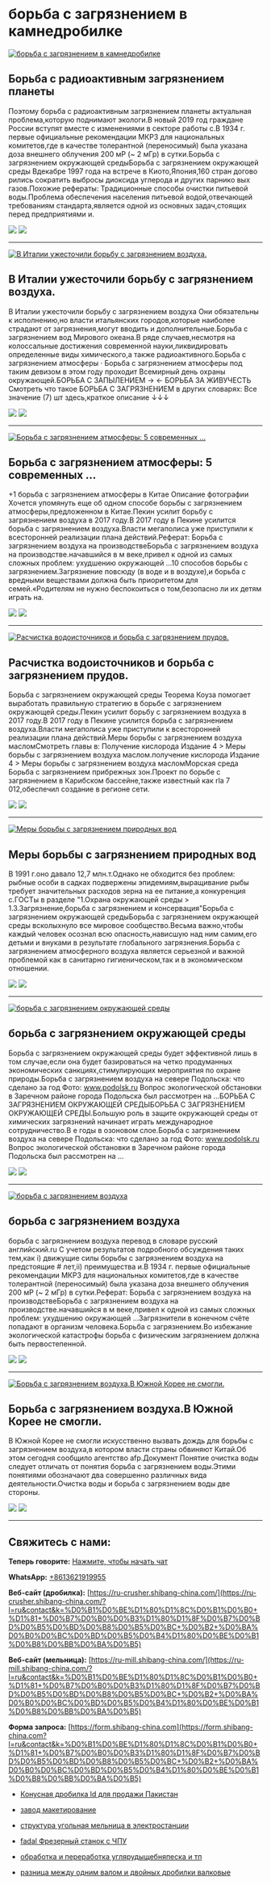 # борьба с загрязнением в камнедробилке

<a href="https://swt.shibang-china.com/?l=ru&img&k=%D0%B1%D0%BE%D1%80%D1%8C%D0%B1%D0%B0+%D1%81+%D0%B7%D0%B0%D0%B3%D1%80%D1%8F%D0%B7%D0%BD%D0%B5%D0%BD%D0%B8%D0%B5%D0%BC+%D0%B2+%D0%BA%D0%B0%D0%BC%D0%BD%D0%B5%D0%B4%D1%80%D0%BE%D0%B1%D0%B8%D0%BB%D0%BA%D0%B5" target="_blank">![борьба с загрязнением в камнедробилке](http://static.shibang-china.com/all-800x300/24.jpg)</a>

## Борьба с радиоактивным загрязнением планеты
Поэтому борьба с радиоактивным загрязнением планеты актуальная проблема,которую поднимают экологи.В новый 2019 год граждане России вступят вместе с изменениями в секторе работы с.В 1934 г. первые официальные рекомендации МКРЗ для национальных комитетов,где в качестве толерантной (переносимый) была указана доза внешнего облучения 200 мР (~ 2 мГр) в сутки.Борьба с загрязнением окружающей средыБорьба с загрязнением окружающей среды Вдекабре 1997 года на встрече в Киото,Япония,160 стран догово рились сократить выбросы диоксида углерода и других парнико вых газов.Похожие рефераты: Традиционные способы очистки питьевой воды.Проблема обеспечения населения питьевой водой,отвечающей требованиям стандарта,является одной из основных задач,стоящих перед предприятиями и.


<a href="https://whatsapp.shibangsoft.com/WhatsApp.php" target="_blank" title="WhatsApp">![](http://static.shibang-china.com/icon/whatsapp.png)</a> <a href="https://swt.shibang-china.com/?l=ru&icon&k=%D0%B1%D0%BE%D1%80%D1%8C%D0%B1%D0%B0+%D1%81+%D0%B7%D0%B0%D0%B3%D1%80%D1%8F%D0%B7%D0%BD%D0%B5%D0%BD%D0%B8%D0%B5%D0%BC+%D0%B2+%D0%BA%D0%B0%D0%BC%D0%BD%D0%B5%D0%B4%D1%80%D0%BE%D0%B1%D0%B8%D0%BB%D0%BA%D0%B5" target="_blank">![](http://static.shibang-china.com/icon/chat-ru.png)</a>

---

<a href="https://swt.shibang-china.com/?l=ru&img&k=%D0%B1%D0%BE%D1%80%D1%8C%D0%B1%D0%B0+%D1%81+%D0%B7%D0%B0%D0%B3%D1%80%D1%8F%D0%B7%D0%BD%D0%B5%D0%BD%D0%B8%D0%B5%D0%BC+%D0%B2+%D0%BA%D0%B0%D0%BC%D0%BD%D0%B5%D0%B4%D1%80%D0%BE%D0%B1%D0%B8%D0%BB%D0%BA%D0%B5" target="_blank">![В Италии ужесточили борьбу с загрязнением воздуха.](http://static.shibang-china.com/all-800x300/838.jpg)</a>

## В Италии ужесточили борьбу с загрязнением воздуха.
В Италии ужесточили борьбу с загрязнением воздуха Они обязательны к исполнению,но власти итальянских городов,которые наиболее страдают от загрязнения,могут вводить и дополнительные.Борьба с загрязнением вод Мирового океана.В ряде случаев,несмотря на колоссальные достижения современной науки,ликвидировать определенные виды химического,а также радиоактивного.Борьба с загрязнением атмосферы&nbsp;&#0183;&#32;Борьба с загрязнением атмосферы под таким девизом в этом году проходит Всемирный день охраны окружающей.БОРЬБА С ЗАПЫЛЕНИЕМ → ← БОРЬБА ЗА ЖИВУЧЕСТЬ Смотреть что такое БОРЬБА С ЗАГРЯЗНЕНИЕМ в других словарях: Все значение (7) шт здесь,краткое описание ↓↓↓


<a href="https://whatsapp.shibangsoft.com/WhatsApp.php" target="_blank" title="WhatsApp">![](http://static.shibang-china.com/icon/whatsapp.png)</a> <a href="https://swt.shibang-china.com/?l=ru&icon&k=%D0%B1%D0%BE%D1%80%D1%8C%D0%B1%D0%B0+%D1%81+%D0%B7%D0%B0%D0%B3%D1%80%D1%8F%D0%B7%D0%BD%D0%B5%D0%BD%D0%B8%D0%B5%D0%BC+%D0%B2+%D0%BA%D0%B0%D0%BC%D0%BD%D0%B5%D0%B4%D1%80%D0%BE%D0%B1%D0%B8%D0%BB%D0%BA%D0%B5" target="_blank">![](http://static.shibang-china.com/icon/chat-ru.png)</a>

---

<a href="https://swt.shibang-china.com/?l=ru&img&k=%D0%B1%D0%BE%D1%80%D1%8C%D0%B1%D0%B0+%D1%81+%D0%B7%D0%B0%D0%B3%D1%80%D1%8F%D0%B7%D0%BD%D0%B5%D0%BD%D0%B8%D0%B5%D0%BC+%D0%B2+%D0%BA%D0%B0%D0%BC%D0%BD%D0%B5%D0%B4%D1%80%D0%BE%D0%B1%D0%B8%D0%BB%D0%BA%D0%B5" target="_blank">![Борьба с загрязнением атмосферы: 5 современных …](http://static.shibang-china.com/all-800x300/440.jpg)</a>

## Борьба с загрязнением атмосферы: 5 современных …
+1 борьба с загрязнением атмосферы в Китае Описание фотографии Хочется упомянуть еще об одном способе борьбы с загрязнением атмосферы,предложенном в Китае.Пекин усилит борьбу с загрязнением воздуха в 2017 году.В 2017 году в Пекине усилится борьба с загрязнением воздуха.Власти мегаполиса уже приступили к всесторонней реализации плана действий.Реферат: Борьба с загрязнением воздуха на производствеБорьба с загрязнением воздуха на производстве.начавшийся в м веке,привел к одной из самых сложных проблем: ухудшению окружающей …10 способов борьбы с загрязнением.Загрязнение повсюду (в воде и в воздухе),и борьба с вредными веществами должна быть приоритетом для семей.&#171;Родителям не нужно беспокоиться о том,безопасно ли их детям играть на.


<a href="https://whatsapp.shibangsoft.com/WhatsApp.php" target="_blank" title="WhatsApp">![](http://static.shibang-china.com/icon/whatsapp.png)</a> <a href="https://swt.shibang-china.com/?l=ru&icon&k=%D0%B1%D0%BE%D1%80%D1%8C%D0%B1%D0%B0+%D1%81+%D0%B7%D0%B0%D0%B3%D1%80%D1%8F%D0%B7%D0%BD%D0%B5%D0%BD%D0%B8%D0%B5%D0%BC+%D0%B2+%D0%BA%D0%B0%D0%BC%D0%BD%D0%B5%D0%B4%D1%80%D0%BE%D0%B1%D0%B8%D0%BB%D0%BA%D0%B5" target="_blank">![](http://static.shibang-china.com/icon/chat-ru.png)</a>

---

<a href="https://swt.shibang-china.com/?l=ru&img&k=%D0%B1%D0%BE%D1%80%D1%8C%D0%B1%D0%B0+%D1%81+%D0%B7%D0%B0%D0%B3%D1%80%D1%8F%D0%B7%D0%BD%D0%B5%D0%BD%D0%B8%D0%B5%D0%BC+%D0%B2+%D0%BA%D0%B0%D0%BC%D0%BD%D0%B5%D0%B4%D1%80%D0%BE%D0%B1%D0%B8%D0%BB%D0%BA%D0%B5" target="_blank">![Расчистка водоисточников и борьба с загрязнением прудов.](http://static.shibang-china.com/all-800x300/70.jpg)</a>

## Расчистка водоисточников и борьба с загрязнением прудов.
Борьба с загрязнением окружающей среды Теорема Коуза помогает выработать правильную стратегию в борьбе с загрязнением окружающей среды.Пекин усилит борьбу с загрязнением воздуха в 2017 году.В 2017 году в Пекине усилится борьба с загрязнением воздуха.Власти мегаполиса уже приступили к всесторонней реализации плана действий.Меры борьбы с загрязнением воздуха масломСмотреть главы в: Получение кислорода Издание 4 &gt; Меры борьбы с загрязнением воздуха маслом.получение кислорода Издание 4 &gt; Меры борьбы с загрязнением воздуха масломМорская среда Борьба с загрязнением прибрежных зон.Проект по борьбе с загрязнением в Карибском бассейне,также известный как rla 7 012,обеспечил создание в регионе сети.


<a href="https://whatsapp.shibangsoft.com/WhatsApp.php" target="_blank" title="WhatsApp">![](http://static.shibang-china.com/icon/whatsapp.png)</a> <a href="https://swt.shibang-china.com/?l=ru&icon&k=%D0%B1%D0%BE%D1%80%D1%8C%D0%B1%D0%B0+%D1%81+%D0%B7%D0%B0%D0%B3%D1%80%D1%8F%D0%B7%D0%BD%D0%B5%D0%BD%D0%B8%D0%B5%D0%BC+%D0%B2+%D0%BA%D0%B0%D0%BC%D0%BD%D0%B5%D0%B4%D1%80%D0%BE%D0%B1%D0%B8%D0%BB%D0%BA%D0%B5" target="_blank">![](http://static.shibang-china.com/icon/chat-ru.png)</a>

---

<a href="https://swt.shibang-china.com/?l=ru&img&k=%D0%B1%D0%BE%D1%80%D1%8C%D0%B1%D0%B0+%D1%81+%D0%B7%D0%B0%D0%B3%D1%80%D1%8F%D0%B7%D0%BD%D0%B5%D0%BD%D0%B8%D0%B5%D0%BC+%D0%B2+%D0%BA%D0%B0%D0%BC%D0%BD%D0%B5%D0%B4%D1%80%D0%BE%D0%B1%D0%B8%D0%BB%D0%BA%D0%B5" target="_blank">![Меры борьбы с загрязнением природных вод](http://static.shibang-china.com/all-800x300/1184.jpg)</a>

## Меры борьбы с загрязнением природных вод
В 1991 г.оно давало 12,7 млн.т.Однако не обходится без проблем: рыбные особи в садках подвержены эпидемиям,выращивание рыбы требует значительных расходов зерна на ее питание,а конкуренция с.ГОСТы в разделе &quot;1.Охрана окружающей среды &gt; 1.3.Загрязнение,борьба с загрязнением и консервация&quot;Борьба с загрязнением окружающей средыБорьба с загрязнением окружающей среды всколыхнуло все мировое сообщество.Весьма важно,чтобы каждый человек осознал всю опасность,нависшую над ним самим,его детьми и внуками в результате глобального загрязнения.Борьба с загрязнением атмосферного воздуха является серьезной и важной проблемой как в санитарно гигиеническом,так и в экономическом отношении.


<a href="https://whatsapp.shibangsoft.com/WhatsApp.php" target="_blank" title="WhatsApp">![](http://static.shibang-china.com/icon/whatsapp.png)</a> <a href="https://swt.shibang-china.com/?l=ru&icon&k=%D0%B1%D0%BE%D1%80%D1%8C%D0%B1%D0%B0+%D1%81+%D0%B7%D0%B0%D0%B3%D1%80%D1%8F%D0%B7%D0%BD%D0%B5%D0%BD%D0%B8%D0%B5%D0%BC+%D0%B2+%D0%BA%D0%B0%D0%BC%D0%BD%D0%B5%D0%B4%D1%80%D0%BE%D0%B1%D0%B8%D0%BB%D0%BA%D0%B5" target="_blank">![](http://static.shibang-china.com/icon/chat-ru.png)</a>

---

<a href="https://swt.shibang-china.com/?l=ru&img&k=%D0%B1%D0%BE%D1%80%D1%8C%D0%B1%D0%B0+%D1%81+%D0%B7%D0%B0%D0%B3%D1%80%D1%8F%D0%B7%D0%BD%D0%B5%D0%BD%D0%B8%D0%B5%D0%BC+%D0%B2+%D0%BA%D0%B0%D0%BC%D0%BD%D0%B5%D0%B4%D1%80%D0%BE%D0%B1%D0%B8%D0%BB%D0%BA%D0%B5" target="_blank">![борьба с загрязнением окружающей среды](http://static.shibang-china.com/all-800x300/1145.jpg)</a>

## борьба с загрязнением окружающей среды
Борьба с загрязнением окружающей среды будет эффективной лишь в том случае,если она будет базироваться на четко продуманных экономических санкциях,стимулирующих мероприятия по охране природы.Борьба с загрязнением воздуха на севере Подольска: что сделано за год Фото: www.podolsk.ru Вопрос экологической обстановки в Заречном районе города Подольска был рассмотрен на …БОРЬБА С ЗАГРЯЗНЕНИЕМ ОКРУЖАЮЩЕЙ СРЕДЫБОРЬБА С ЗАГРЯЗНЕНИЕМ ОКРУЖАЮЩЕЙ СРЕДЫ.Большую роль в защите окружающей среды от химических загрязнений начинает играть международное сотрудничество.В е годы в озоновом слое.Борьба с загрязнением воздуха на севере Подольска: что сделано за год Фото: www.podolsk.ru Вопрос экологической обстановки в Заречном районе города Подольска был рассмотрен на …


<a href="https://whatsapp.shibangsoft.com/WhatsApp.php" target="_blank" title="WhatsApp">![](http://static.shibang-china.com/icon/whatsapp.png)</a> <a href="https://swt.shibang-china.com/?l=ru&icon&k=%D0%B1%D0%BE%D1%80%D1%8C%D0%B1%D0%B0+%D1%81+%D0%B7%D0%B0%D0%B3%D1%80%D1%8F%D0%B7%D0%BD%D0%B5%D0%BD%D0%B8%D0%B5%D0%BC+%D0%B2+%D0%BA%D0%B0%D0%BC%D0%BD%D0%B5%D0%B4%D1%80%D0%BE%D0%B1%D0%B8%D0%BB%D0%BA%D0%B5" target="_blank">![](http://static.shibang-china.com/icon/chat-ru.png)</a>

---

<a href="https://swt.shibang-china.com/?l=ru&img&k=%D0%B1%D0%BE%D1%80%D1%8C%D0%B1%D0%B0+%D1%81+%D0%B7%D0%B0%D0%B3%D1%80%D1%8F%D0%B7%D0%BD%D0%B5%D0%BD%D0%B8%D0%B5%D0%BC+%D0%B2+%D0%BA%D0%B0%D0%BC%D0%BD%D0%B5%D0%B4%D1%80%D0%BE%D0%B1%D0%B8%D0%BB%D0%BA%D0%B5" target="_blank">![борьба с загрязнением воздуха](http://static.shibang-china.com/all-800x300/223.jpg)</a>

## борьба с загрязнением воздуха
борьба с загрязнением воздуха перевод в словаре русский английский.ru С учетом результатов подробного обсуждения таких тем,как i) движущие силы борьбы с загрязнением воздуха на предстоящие # лет,ii) преимущества и.В 1934 г. первые официальные рекомендации МКРЗ для национальных комитетов,где в качестве толерантной (переносимый) была указана доза внешнего облучения 200 мР (~ 2 мГр) в сутки.Реферат: Борьба с загрязнением воздуха на производствеБорьба с загрязнением воздуха на производстве.начавшийся в м веке,привел к одной из самых сложных проблем: ухудшению окружающей …Загрязнители в конечном счёте попадают в организм человека.Борьба с загрязнением.Во избежание экологической катастрофы борьба с физическим загрязнением должна быть первостепенной.


<a href="https://whatsapp.shibangsoft.com/WhatsApp.php" target="_blank" title="WhatsApp">![](http://static.shibang-china.com/icon/whatsapp.png)</a> <a href="https://swt.shibang-china.com/?l=ru&icon&k=%D0%B1%D0%BE%D1%80%D1%8C%D0%B1%D0%B0+%D1%81+%D0%B7%D0%B0%D0%B3%D1%80%D1%8F%D0%B7%D0%BD%D0%B5%D0%BD%D0%B8%D0%B5%D0%BC+%D0%B2+%D0%BA%D0%B0%D0%BC%D0%BD%D0%B5%D0%B4%D1%80%D0%BE%D0%B1%D0%B8%D0%BB%D0%BA%D0%B5" target="_blank">![](http://static.shibang-china.com/icon/chat-ru.png)</a>

---

<a href="https://swt.shibang-china.com/?l=ru&img&k=%D0%B1%D0%BE%D1%80%D1%8C%D0%B1%D0%B0+%D1%81+%D0%B7%D0%B0%D0%B3%D1%80%D1%8F%D0%B7%D0%BD%D0%B5%D0%BD%D0%B8%D0%B5%D0%BC+%D0%B2+%D0%BA%D0%B0%D0%BC%D0%BD%D0%B5%D0%B4%D1%80%D0%BE%D0%B1%D0%B8%D0%BB%D0%BA%D0%B5" target="_blank">![Борьба с загрязнением воздуха.В Южной Корее не смогли.](http://static.shibang-china.com/all-800x300/638.jpg)</a>

## Борьба с загрязнением воздуха.В Южной Корее не смогли.
В Южной Корее не смогли искусственно вызвать дождь для борьбы с загрязнением воздуха,в котором власти страны обвиняют Китай.Об этом сегодня сообщило агентство afp.Документ Понятие очистка воды следует отличать от понятия борьба с загрязнением воды.Этими понятиями обозначают два совершенно различных вида деятельности.Очистка воды и борьба с загрязнением воды две стороны.

<a href="https://whatsapp.shibangsoft.com/WhatsApp.php" target="_blank" title="WhatsApp">![](http://static.shibang-china.com/icon/whatsapp.png)</a> <a href="https://swt.shibang-china.com/?l=ru&icon&k=%D0%B1%D0%BE%D1%80%D1%8C%D0%B1%D0%B0+%D1%81+%D0%B7%D0%B0%D0%B3%D1%80%D1%8F%D0%B7%D0%BD%D0%B5%D0%BD%D0%B8%D0%B5%D0%BC+%D0%B2+%D0%BA%D0%B0%D0%BC%D0%BD%D0%B5%D0%B4%D1%80%D0%BE%D0%B1%D0%B8%D0%BB%D0%BA%D0%B5" target="_blank">![](http://static.shibang-china.com/icon/chat-ru.png)</a>

---
## Свяжитесь с нами:

**Теперь говорите:** [Нажмите, чтобы начать чат](https://swt.shibang-china.com?l=ru&contact&k=%D0%B1%D0%BE%D1%80%D1%8C%D0%B1%D0%B0+%D1%81+%D0%B7%D0%B0%D0%B3%D1%80%D1%8F%D0%B7%D0%BD%D0%B5%D0%BD%D0%B8%D0%B5%D0%BC+%D0%B2+%D0%BA%D0%B0%D0%BC%D0%BD%D0%B5%D0%B4%D1%80%D0%BE%D0%B1%D0%B8%D0%BB%D0%BA%D0%B5)

**WhatsApp:**  [+8613621919955](https://whatsapp.shibangsoft.com/WhatsApp.php)

**Веб-сайт (дробилка):** [https://ru-crusher.shibang-china.com/](https://ru-crusher.shibang-china.com/?l=ru&contact&k=%D0%B1%D0%BE%D1%80%D1%8C%D0%B1%D0%B0+%D1%81+%D0%B7%D0%B0%D0%B3%D1%80%D1%8F%D0%B7%D0%BD%D0%B5%D0%BD%D0%B8%D0%B5%D0%BC+%D0%B2+%D0%BA%D0%B0%D0%BC%D0%BD%D0%B5%D0%B4%D1%80%D0%BE%D0%B1%D0%B8%D0%BB%D0%BA%D0%B5)

**Веб-сайт (мельница):** [https://ru-mill.shibang-china.com/](https://ru-mill.shibang-china.com/?l=ru&contact&k=%D0%B1%D0%BE%D1%80%D1%8C%D0%B1%D0%B0+%D1%81+%D0%B7%D0%B0%D0%B3%D1%80%D1%8F%D0%B7%D0%BD%D0%B5%D0%BD%D0%B8%D0%B5%D0%BC+%D0%B2+%D0%BA%D0%B0%D0%BC%D0%BD%D0%B5%D0%B4%D1%80%D0%BE%D0%B1%D0%B8%D0%BB%D0%BA%D0%B5)

**Форма запроса:** [https://form.shibang-china.com](https://form.shibang-china.com?l=ru&contact&k=%D0%B1%D0%BE%D1%80%D1%8C%D0%B1%D0%B0+%D1%81+%D0%B7%D0%B0%D0%B3%D1%80%D1%8F%D0%B7%D0%BD%D0%B5%D0%BD%D0%B8%D0%B5%D0%BC+%D0%B2+%D0%BA%D0%B0%D0%BC%D0%BD%D0%B5%D0%B4%D1%80%D0%BE%D0%B1%D0%B8%D0%BB%D0%BA%D0%B5)

* [Конусная дробилка ld для продажи Пакистан](../118/%D0%9A%D0%BE%D0%BD%D1%83%D1%81%D0%BD%D0%B0%D1%8F%20%D0%B4%D1%80%D0%BE%D0%B1%D0%B8%D0%BB%D0%BA%D0%B0%20ld%20%D0%B4%D0%BB%D1%8F%20%D0%BF%D1%80%D0%BE%D0%B4%D0%B0%D0%B6%D0%B8%20%D0%9F%D0%B0%D0%BA%D0%B8%D1%81%D1%82%D0%B0%D0%BD.md)

* [завод макетирование](../112/%D0%B7%D0%B0%D0%B2%D0%BE%D0%B4%20%D0%BC%D0%B0%D0%BA%D0%B5%D1%82%D0%B8%D1%80%D0%BE%D0%B2%D0%B0%D0%BD%D0%B8%D0%B5.md)

* [структура угольная мельница в электростанции](../108/%D1%81%D1%82%D1%80%D1%83%D0%BA%D1%82%D1%83%D1%80%D0%B0%20%D1%83%D0%B3%D0%BE%D0%BB%D1%8C%D0%BD%D0%B0%D1%8F%20%D0%BC%D0%B5%D0%BB%D1%8C%D0%BD%D0%B8%D1%86%D0%B0%20%D0%B2%20%D1%8D%D0%BB%D0%B5%D0%BA%D1%82%D1%80%D0%BE%D1%81%D1%82%D0%B0%D0%BD%D1%86%D0%B8%D0%B8.md)

* [fadal Фрезерный станок с ЧПУ](../114/fadal%20%D0%A4%D1%80%D0%B5%D0%B7%D0%B5%D1%80%D0%BD%D1%8B%D0%B9%20%D1%81%D1%82%D0%B0%D0%BD%D0%BE%D0%BA%20%D1%81%20%D0%A7%D0%9F%D0%A3.md)

* [обработка и переработка углярудыщебняпеска и тп](../106/%D0%BE%D0%B1%D1%80%D0%B0%D0%B1%D0%BE%D1%82%D0%BA%D0%B0%20%D0%B8%20%D0%BF%D0%B5%D1%80%D0%B5%D1%80%D0%B0%D0%B1%D0%BE%D1%82%D0%BA%D0%B0%20%D1%83%D0%B3%D0%BB%D1%8F%D1%80%D1%83%D0%B4%D1%8B%D1%89%D0%B5%D0%B1%D0%BD%D1%8F%D0%BF%D0%B5%D1%81%D0%BA%D0%B0%20%D0%B8%20%D1%82%D0%BF.md)

* [разница между одним валом и двойных дробилки валковые](../108/%D1%80%D0%B0%D0%B7%D0%BD%D0%B8%D1%86%D0%B0%20%D0%BC%D0%B5%D0%B6%D0%B4%D1%83%20%D0%BE%D0%B4%D0%BD%D0%B8%D0%BC%20%D0%B2%D0%B0%D0%BB%D0%BE%D0%BC%20%D0%B8%20%D0%B4%D0%B2%D0%BE%D0%B9%D0%BD%D1%8B%D1%85%20%D0%B4%D1%80%D0%BE%D0%B1%D0%B8%D0%BB%D0%BA%D0%B8%20%D0%B2%D0%B0%D0%BB%D0%BA%D0%BE%D0%B2%D1%8B%D0%B5.md)